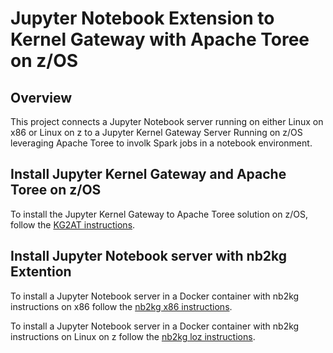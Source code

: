 # Jupyter Notebook Extension to Kernel Gateway with Apache Toree on z/OS

<!-- (c) Copyright IBM Corp. 2017.  All Rights Reserved.
     Distributed under the terms of the Modified BSD License. -->

## Overview

This project connects a Jupyter Notebook server running on either Linux on x86 or Linux on z to a Jupyter Kernel Gateway Server Running on z/OS leveraging Apache Toree to involk Spark jobs in a notebook environment.


## Install Jupyter Kernel Gateway and Apache Toree on z/OS
To install the Jupyter Kernel Gateway to Apache Toree solution on z/OS, follow the [KG2AT instructions](<fix_here>).

## Install Jupyter Notebook server with nb2kg Extention
To install a Jupyter Notebook server in a Docker container with nb2kg instructions on x86 follow the [nb2kg x86 instructions](<fix_here>).

To install a Jupyter Notebook server in a Docker container with nb2kg instructions on Linux on z follow the [nb2kg loz instructions](<fix_here>).